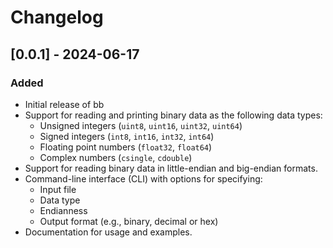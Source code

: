 # Changelog

## [0.0.1] - 2024-06-17
### Added
- Initial release of bb
- Support for reading and printing binary data as the following data types:
  - Unsigned integers (`uint8`, `uint16`, `uint32`, `uint64`)
  - Signed integers (`int8`, `int16`, `int32`, `int64`)
  - Floating point numbers (`float32`, `float64`)
  - Complex numbers (`csingle`, `cdouble`)
- Support for reading binary data in little-endian and big-endian formats.
- Command-line interface (CLI) with options for specifying:
  - Input file
  - Data type
  - Endianness
  - Output format (e.g., binary, decimal or hex)
- Documentation for usage and examples.
